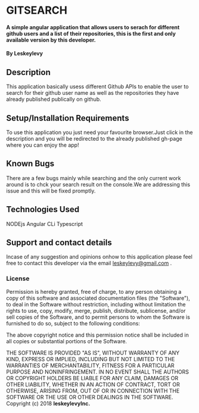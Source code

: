 # GITSEARCH
#### A simple angular application that allows users to serach for different github users and a list of their repositories, this is the first and only available version by this developer.
#### By Leskeylevy
## Description
This application basically usess different Github APIs to enable the user to search for their github user name as well as the repositories they have already published publically on github.
## Setup/Installation Requirements
To use this application you just need your favourite browser.Just click in the description and you will be redirected to the already published gh-page where you can enjoy the app!
## Known Bugs
There are a few bugs mainly while searching and the only current work around is to chck your search result on the console.We are addressing this issue and this will be fixed promptly.
## Technologies Used
NODEjs
Angular CLi
Typescript
## Support and contact details
Incase of any suggestion and opinions onhow to this application please feel free to contact this developer via the email leskeylevy@gmail.com .
### License
Permission is hereby granted, free of charge, to any person obtaining a copy
of this software and associated documentation files (the "Software"), to deal
in the Software without restriction, including without limitation the rights
to use, copy, modify, merge, publish, distribute, sublicense, and/or sell
copies of the Software, and to permit persons to whom the Software is
furnished to do so, subject to the following conditions:

The above copyright notice and this permission notice shall be included in all
copies or substantial portions of the Software.

THE SOFTWARE IS PROVIDED "AS IS", WITHOUT WARRANTY OF ANY KIND, EXPRESS OR
IMPLIED, INCLUDING BUT NOT LIMITED TO THE WARRANTIES OF MERCHANTABILITY,
FITNESS FOR A PARTICULAR PURPOSE AND NONINFRINGEMENT. IN NO EVENT SHALL THE
AUTHORS OR COPYRIGHT HOLDERS BE LIABLE FOR ANY CLAIM, DAMAGES OR OTHER
LIABILITY, WHETHER IN AN ACTION OF CONTRACT, TORT OR OTHERWISE, ARISING FROM,
OUT OF OR IN CONNECTION WITH THE SOFTWARE OR THE USE OR OTHER DEALINGS IN THE
SOFTWARE.
Copyright (c) 2018 **leskeylevyInc.**
